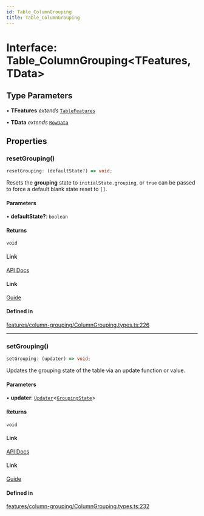 ```yaml
---
id: Table_ColumnGrouping
title: Table_ColumnGrouping
---
```


# Interface: Table\_ColumnGrouping\<TFeatures, TData\>

## Type Parameters

• **TFeatures** *extends* [`TableFeatures`](../type-aliases/tablefeatures.md)

• **TData** *extends* [`RowData`](../type-aliases/rowdata.md)

## Properties

### resetGrouping()

```ts
resetGrouping: (defaultState?) => void;
```

Resets the **grouping** state to `initialState.grouping`, or `true` can be passed to force a default blank state reset to `[]`.

#### Parameters

• **defaultState?**: `boolean`

#### Returns

`void`

#### Link

[API Docs](https://tanstack.com/table/v8/docs/api/features/grouping#resetgrouping)

#### Link

[Guide](https://tanstack.com/table/v8/docs/guide/grouping)

#### Defined in

[features/column-grouping/ColumnGrouping.types.ts:226](https://github.com/TanStack/table/blob/main/packages/table-core/src/features/column-grouping/ColumnGrouping.types.ts#L226)

***

### setGrouping()

```ts
setGrouping: (updater) => void;
```

Updates the grouping state of the table via an update function or value.

#### Parameters

• **updater**: [`Updater`](../type-aliases/updater.md)\<[`GroupingState`](../type-aliases/groupingstate.md)\>

#### Returns

`void`

#### Link

[API Docs](https://tanstack.com/table/v8/docs/api/features/grouping#setgrouping)

#### Link

[Guide](https://tanstack.com/table/v8/docs/guide/grouping)

#### Defined in

[features/column-grouping/ColumnGrouping.types.ts:232](https://github.com/TanStack/table/blob/main/packages/table-core/src/features/column-grouping/ColumnGrouping.types.ts#L232)
